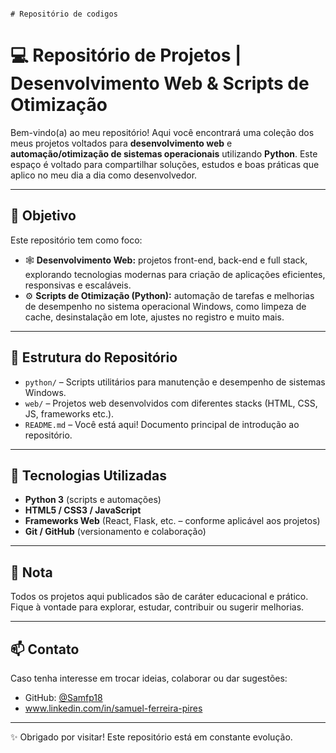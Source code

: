                                                                              # Repositório de codigos 

# 💻 Repositório de Projetos | Desenvolvimento Web & Scripts de Otimização

Bem-vindo(a) ao meu repositório! Aqui você encontrará uma coleção dos meus projetos voltados para **desenvolvimento web** e **automação/otimização de sistemas operacionais** utilizando **Python**. Este espaço é voltado para compartilhar soluções, estudos e boas práticas que aplico no meu dia a dia como desenvolvedor.

---

## 🧠 Objetivo

Este repositório tem como foco:

- 🕸️ **Desenvolvimento Web:** projetos front-end, back-end e full stack, explorando tecnologias modernas para criação de aplicações eficientes, responsivas e escaláveis.
- ⚙️ **Scripts de Otimização (Python):** automação de tarefas e melhorias de desempenho no sistema operacional Windows, como limpeza de cache, desinstalação em lote, ajustes no registro e muito mais.

---

## 📁 Estrutura do Repositório

- `python/` – Scripts utilitários para manutenção e desempenho de sistemas Windows.
- `web/` – Projetos web desenvolvidos com diferentes stacks (HTML, CSS, JS, frameworks etc.).
- `README.md` – Você está aqui! Documento principal de introdução ao repositório.

---

## 🚀 Tecnologias Utilizadas

- **Python 3** (scripts e automações)
- **HTML5 / CSS3 / JavaScript**
- **Frameworks Web** (React, Flask, etc. – conforme aplicável aos projetos)
- **Git / GitHub** (versionamento e colaboração)

---

## 📌 Nota

Todos os projetos aqui publicados são de caráter educacional e prático. Fique à vontade para explorar, estudar, contribuir ou sugerir melhorias.

---

## 📫 Contato

Caso tenha interesse em trocar ideias, colaborar ou dar sugestões:

- GitHub: [@Samfp18](https://github.com/Samfp18)
- www.linkedin.com/in/samuel-ferreira-pires

---

✨ Obrigado por visitar! Este repositório está em constante evolução.
